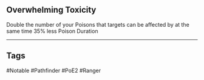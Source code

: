 ## Overwhelming Toxicity
Double the number of your Poisons that targets can be affected by at the same time
35% less Poison Duration

---
## Tags
#Notable
#Pathfinder
#PoE2
#Ranger
